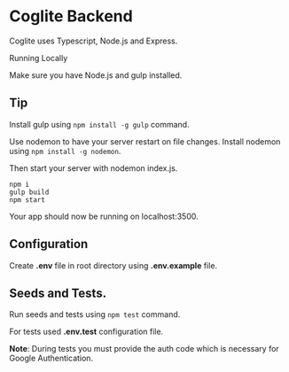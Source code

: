 # Coglite Backend

Coglite uses Typescript, Node.js and Express.

Running Locally

Make sure you have Node.js and gulp installed.

## Tip
Install gulp using
<code>npm install -g gulp</code> command.

Use nodemon to have your server restart 
on file changes. Install nodemon using 
<code>npm install -g nodemon</code>.
 
Then start your server with nodemon index.js.

    npm i
    gulp build
    npm start

Your app should now be running on localhost:3500.

## Configuration

Create **.env** file in root directory 
using **.env.example** file.



## Seeds and Tests.

Run seeds and tests using
<code>npm test</code> command.

For tests used **.env.test** configuration file.

**Note**: During tests you must provide
the auth code which is necessary for 
Google Authentication.
